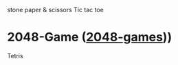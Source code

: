 stone paper & scissors 
Tic tac toe
# 2048-Game ([2048-games](https://github.com/Adityagupta1536/Game-Project/blob/main/Games/2048-Game/Readme.md)))
Tetris   
